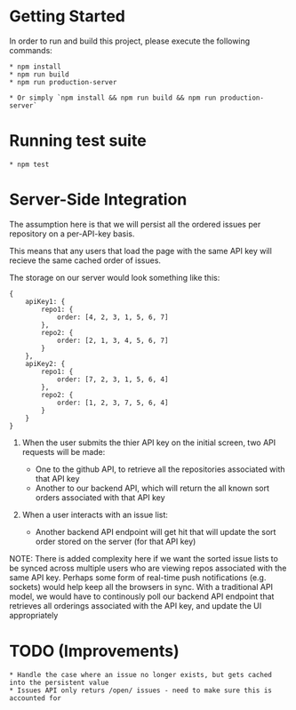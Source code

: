 # Getting Started

In order to run and build this project, please execute the following commands:

    * npm install
    * npm run build
    * npm run production-server

    * Or simply `npm install && npm run build && npm run production-server`

# Running test suite

    * npm test

# Server-Side Integration

The assumption here is that we will persist all the ordered issues per repository on a per-API-key basis.

This means that any users that load the page with the same API key will recieve the same cached order of issues.

The storage on our server would look something like this:

    {
        apiKey1: {
            repo1: {
                order: [4, 2, 3, 1, 5, 6, 7]
            },
            repo2: {
                order: [2, 1, 3, 4, 5, 6, 7]
            }
        },
        apiKey2: {
            repo1: {
                order: [7, 2, 3, 1, 5, 6, 4]
            },
            repo2: {
                order: [1, 2, 3, 7, 5, 6, 4]
            }
        }
    }

1) When the user submits the thier API key on the initial screen, two API requests will be made:
    - One to the github API, to retrieve all the repositories associated with that API key
    - Another to our backend API, which will return the all known sort orders associated with that API key

2) When a user interacts with an issue list:
    - Another backend API endpoint will get hit that will update the sort order stored on the server (for that API key)

NOTE: There is added complexity here if we want the sorted issue lists to be synced across multiple users who are viewing
repos associated with the same API key.  Perhaps some form of real-time push notifications (e.g. sockets) would help
keep all the browsers in sync.  With a traditional API model, we would have to continously poll our backend API endpoint
that retrieves all orderings associated with the API key, and update the UI appropriately

# TODO (Improvements)
    * Handle the case where an issue no longer exists, but gets cached into the persistent value
    * Issues API only returs /open/ issues - need to make sure this is accounted for
